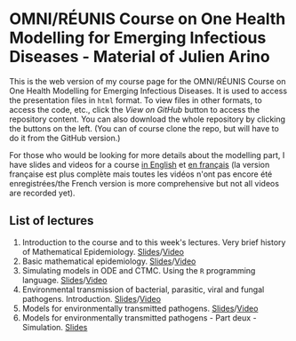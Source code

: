 # OMNI/RÉUNIS Course on One Health Modelling for Emerging Infectious Diseases - Material of Julien Arino

This is the web version of my course page for the OMNI/RÉUNIS Course on One Health Modelling for Emerging Infectious Diseases. It is used to access the presentation files in `html` format. To view files in other formats, to access the code, etc., click the *View on GitHub* button to access the repository content. You can also download the whole repository by clicking the buttons on the left. (You can of course clone the repo, but will have to do it from the GitHub version.)

For those who would be looking for more details about the modelling part, I have slides and videos for a course [in English](https://julien-arino.github.io/3MC-course-epidemiological-modelling/) et [en français](https://julien-arino.github.io/petit-cours-epidemio-mathematique/) (la version française est plus complète mais toutes les vidéos n'ont pas encore été enregistrées/the French version is more comprehensive but not all videos are recorded yet).

## List of lectures
 
1. Introduction to the course and to this week's lectures. Very brief history of Mathematical Epidemiology. [Slides](2022-10-OMNI-01-course-organisation-intro.html)/[Video](https://youtu.be/Cxy0dSMSGto)
2. Basic mathematical epidemiology. [Slides](2022-10-OMNI-02-basic-math-epi.html)/[Video](https://youtu.be/Q0V3Y3MpbFE)
3. Simulating models in ODE and CTMC. Using the `R` programming language. [Slides](2022-10-OMNI-03-simulation.html)/[Video](https://youtu.be/lLlxR4dvISg)
4. Environmental transmission of bacterial, parasitic, viral and fungal pathogens. Introduction. [Slides](2022-10-OMNI-04-ETP-introduction.html)/[Video](https://youtu.be/9-ST6P8Lb70)
5. Models for environmentally transmitted pathogens. [Slides](2023-01-OMNI-05-ETP-ODE.pdf)/[Video](https://youtu.be/cLzj7l8F29I)
6. Models for environmentally transmitted pathogens - Part deux - Simulation. [Slides](2023-01-OMNI-06-ETP-ODE-part_deux.pdf)

<!--- Image credit: Malaria parasite entering a red blood cell. https://flic.kr/p/V8qaYt. National Institute of Allergy and Infectious Diseases, NIH. CC BY NC 2.0 --->
